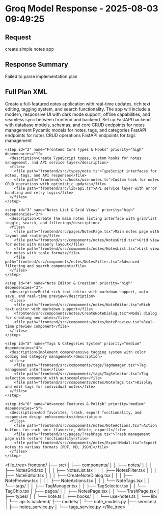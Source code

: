 # Groq Model Response - 2025-08-03 09:49:25

## Request
create simple notes app

## Response Summary
Failed to parse implementation plan

## Full Plan XML

<plan>
  <overview>Create a full-featured notes application with real-time updates, rich text editing, tagging system, and search functionality. The app will include a modern, responsive UI with dark mode support, offline capabilities, and seamless sync between frontend and backend.</overview>
  
  <steps>
    <step id="1" name="Backend API Foundation" priority="high" dependencies="">
      <description>Set up FastAPI backend with database models, schemas, and core CRUD endpoints for notes management</description>
      <files>
        <file path="backend/models/note_models.py">Pydantic models for notes, tags, and categories</file>
        <file path="backend/services/notes_service.py">FastAPI endpoints for notes CRUD operations</file>
        <file path="backend/services/tags_service.py">FastAPI endpoints for tags management</file>
      </files>
    </step>
    
    <step id="2" name="Frontend Core Types & Hooks" priority="high" dependencies="1">
      <description>Create TypeScript types, custom hooks for notes management, and API service layer</description>
      <files>
        <file path="frontend/src/types/note.ts">TypeScript interfaces for notes, tags, and API responses</file>
        <file path="frontend/src/hooks/use-notes.ts">Custom hook for notes CRUD operations with optimistic updates</file>
        <file path="frontend/src/lib/api.ts">API service layer with error handling and retry logic</file>
      </files>
    </step>
    
    <step id="3" name="Notes List & Grid Views" priority="high" dependencies="2">
      <description>Create the main notes listing interface with grid/list toggle, search, and filtering</description>
      <files>
        <file path="frontend/src/pages/NotesPage.tsx">Main notes page with layout and routing</file>
        <file path="frontend/src/components/notes/NotesGrid.tsx">Grid view for notes with masonry layout</file>
        <file path="frontend/src/components/notes/NotesList.tsx">List view for notes with table format</file>
        <file path="frontend/src/components/notes/NotesFilter.tsx">Advanced filtering and search component</file>
      </files>
    </step>
    
    <step id="4" name="Note Editor & Creation" priority="high" dependencies="3">
      <description>Build rich text editor with markdown support, auto-save, and real-time preview</description>
      <files>
        <file path="frontend/src/components/notes/NoteEditor.tsx">Rich text editor with markdown support</file>
        <frontend/src/components/notes/CreateNoteDialog.tsx">Modal dialog for creating new notes</file>
        <file path="frontend/src/components/notes/NotePreview.tsx">Real-time preview component</file>
      </files>
    </step>
    
    <step id="5" name="Tags & Categories System" priority="medium" dependencies="4">
      <description>Implement comprehensive tagging system with color coding and category management</description>
      <files>
        <file path="frontend/src/components/tags/TagManager.tsx">Tag management interface</file>
        <file path="frontend/src/components/tags/TagSelector.tsx">Tag selection component with autocomplete</file>
        <file path="frontend/src/components/notes/NoteTags.tsx">Display and edit tags for individual notes</file>
      </files>
    </step>
    
    <step id="6" name="Advanced Features & Polish" priority="medium" dependencies="5">
      <description>Add favorites, trash, export functionality, and responsive design enhancements</description>
      <files>
        <file path="frontend/src/components/notes/NoteActions.tsx">Action buttons for each note (favorite, delete, export)</file>
        <file path="frontend/src/pages/TrashPage.tsx">Trash management page with restore functionality</file>
        <file path="frontend/src/components/notes/ExportModal.tsx">Export notes to various formats (PDF, MD, JSON)</file>
      </files>
    </step>
  </steps>
  
  <file_tree>
frontend/
├── src/
│   ├── components/
│   │   ├── notes/
│   │   │   ├── NotesGrid.tsx
│   │   │   ├── NotesList.tsx
│   │   │   ├── NotesFilter.tsx
│   │   │   ├── NoteEditor.tsx
│   │   │   ├── CreateNoteDialog.tsx
│   │   │   ├── NotePreview.tsx
│   │   │   ├── NoteActions.tsx
│   │   │   └── NoteTags.tsx
│   │   └── tags/
│   │       ├── TagManager.tsx
│   │       ├── TagSelector.tsx
│   │       └── TagChip.tsx
│   ├── pages/
│   │   ├── NotesPage.tsx
│   │   └── TrashPage.tsx
│   ├── types/
│   │   └── note.ts
│   ├── hooks/
│   │   └── use-notes.ts
│   └── lib/
│       └── api.ts
backend/
├── models/
│   └── note_models.py
├── services/
│   ├── notes_service.py
│   └── tags_service.py
  </file_tree>
</plan>